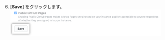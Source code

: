  6. [**Save**] をクリックします。 ![保存ボタン](/assets/images/enterprise/business-accounts/pages-policies-save-button.png)
